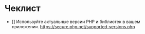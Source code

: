 # Чеклист


- [] Используйте актуальные версии PHP и библиотек в вашем приложении.
https://secure.php.net/supported-versions.php

